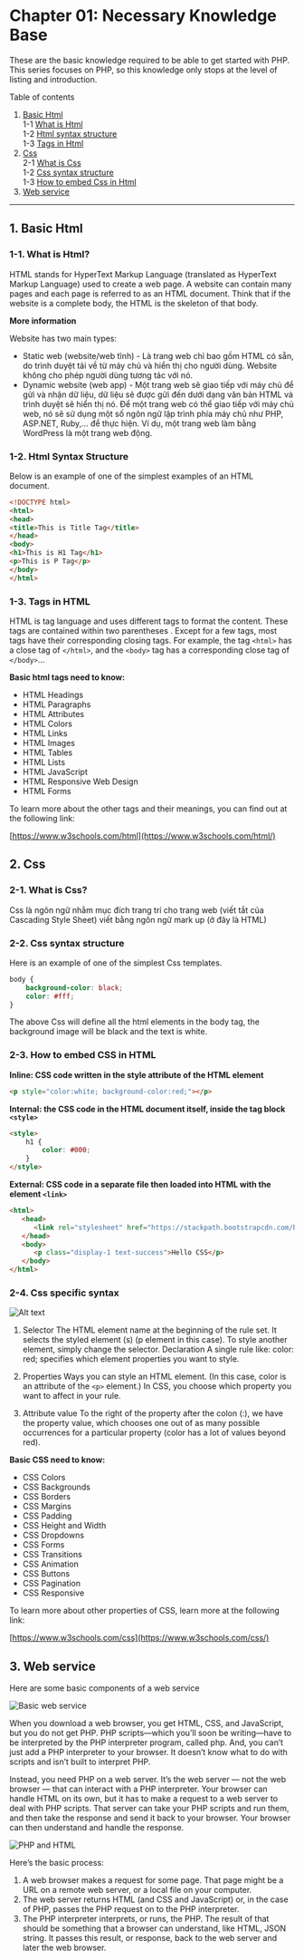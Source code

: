 # Chapter 01: Necessary Knowledge Base

These are the basic knowledge required to be able to get started with PHP.
This series focuses on PHP, so this knowledge only stops at the level of listing and introduction.

Table of contents

1. [Basic Html](#1-basic-html) <br>
1-1 [What is Html](#1-1-what-is-html)<br>
1-2 [Html syntax structure](#1-2-html-syntax-structure)<br>
1-3 [Tags in Html](#1-3-tags-in-html)<br>
2. [Css](#2-css)<br>
2-1 [What is Css](#2-1-what-is-css)<br>
1-2 [Css syntax structure](#2-2-css-syntax-structure)<br>
1-3 [How to embed Css in Html](#2-3-how-to-embed-css-in-html)<br>
3. [Web service](#3-web-service)

---

## 1. Basic Html
### 1-1. What is Html?
HTML stands for HyperText Markup Language (translated as HyperText Markup Language) used to create a web page.
A website can contain many pages and each page is referred to as an HTML document.
Think that if the website is a complete body, the HTML is the skeleton of that body.

**More information**

Website has two main types:
- Static web (website/web tĩnh) - Là trang web chỉ bao gồm HTML có sẵn, do trình duyệt tải về từ máy chủ và hiển thị cho người dùng. Website không cho phép người dùng tương tác với nó.
- Dynamic website (web app) - Một trang web sẽ giao tiếp với máy chủ để gửi và nhận dữ liệu, dữ liệu sẽ được gửi đến dưới dạng văn bản HTML và trình duyệt sẽ hiển thị nó.
Để một trang web có thể giao tiếp với máy chủ web, nó sẽ sử dụng một số ngôn ngữ lập trình phía máy chủ như PHP, ASP.NET, Ruby,… để thực hiện. Ví dụ, một trang web làm bằng WordPress là một trang web động.

### 1-2. Html Syntax Structure
Below is an example of one of the simplest examples of an HTML document.
```html
<!DOCTYPE html>
<html>
<head>
<title>This is Title Tag</title>
</head>
<body>
<h1>This is H1 Tag</h1>
<p>This is P Tag</p>
</body>
</html>
```
### 1-3. Tags in HTML

HTML is tag language and uses different tags to format the content. These tags are contained within two parentheses <tag name>.
Except for a few tags, most tags have their corresponding closing tags. For example, the tag `<html>` has a close tag of `</html>`, and the `<body>` tag has a corresponding close tag of `</body>`...

**Basic html tags need to know:**
- HTML Headings
- HTML Paragraphs
- HTML Attributes
- HTML Colors
- HTML Links
- HTML Images
- HTML Tables
- HTML Lists
- HTML JavaScript
- HTML Responsive Web Design
- HTML Forms

To learn more about the other tags and their meanings, you can find out at the following link:

[https://www.w3schools.com/html](https://www.w3schools.com/html/)

## 2. Css
### 2-1. What is Css?
Css là ngôn ngữ nhằm mục đích trang trí cho trang web (viết tắt của Cascading Style Sheet) viết bằng ngôn ngữ mark up (ở đây là HTML)
### 2-2. Css syntax structure
Here is an example of one of the simplest Css templates.
```css
body {
    background-color: black;
    color: #fff;
}
```

The above Css will define all the html elements in the body tag, the background image will be black and the text is white.

### 2-3. How to embed CSS in HTML

**Inline: CSS code written in the style attribute of the HTML element**
```html
<p style="color:white; background-color:red;"></p>
```
**Internal: the CSS code in the HTML document itself, inside the tag block `<style>`**
```html
<style>
    h1 {
        color: #000;
    }   
</style>
```
**External: CSS code in a separate file then loaded into HTML with the element `<link>`**
```html
<html>
   <head>
      <link rel="stylesheet" href="https://stackpath.bootstrapcdn.com/bootstrap/4.3.1/css/bootstrap.min.css" />
   </head>
   <body>
      <p class="display-1 text-success">Hello CSS</p>
   </body>
</html>

```
### 2-4. Css specific syntax

![Alt text](images/css-declaration-small.png?raw=true "Css")
1. Selector
The HTML element name at the beginning of the rule set. It selects the styled element (s) (p element in this case). To style another element, simply change the selector.
Declaration
A single rule like: color: red; specifies which element properties you want to style.

2. Properties
Ways you can style an HTML element.
(In this case, color is an attribute of the `<p>` element.) In CSS, you choose which property you want to affect in your rule.

3. Attribute value
To the right of the property after the colon (:), we have the property value, which chooses one out of as many possible occurrences for a particular property (color has a lot of values ​​beyond red).

**Basic CSS need to know:**
- CSS Colors
- CSS Backgrounds
- CSS Borders
- CSS Margins
- CSS Padding
- CSS Height and Width
- CSS Dropdowns
- CSS Forms
- CSS Transitions
- CSS Animation
- CSS Buttons
- CSS Pagination
- CSS Responsive

To learn more about other properties of CSS, learn more at the following link:

[https://www.w3schools.com/css](https://www.w3schools.com/css/)

## 3. Web service

Here are some basic components of a web service

![Basic web service](images/basic_web_service.png?raw=true "Css")

When you download a web browser, you get HTML, CSS, and JavaScript, but you do not get PHP. PHP scripts—which you’ll soon be writing—have to be interpreted by the PHP interpreter program, called php. And, you can’t just add a PHP interpreter to your browser. It doesn’t know what to do with scripts and isn’t built to interpret PHP.

Instead, you need PHP on a web server. It’s the web server — not the web browser — that can interact with a PHP interpreter. Your browser can handle HTML on its own, but it has to make a request to a web server to deal with PHP scripts. That server can take your PHP scripts and run them, and then take the response and send it back to your browser. Your browser can then understand and handle the response.

![PHP and HTML](images/php_html.png?raw=true "Css")

Here’s the basic process:
1. A web browser makes a request for some page. That page might be a URL on a remote web server, or a local file on your computer.
2. The web server returns HTML (and CSS and JavaScript) or, in the case of PHP, passes the PHP request on to the PHP interpreter.
3. The PHP interpreter interprets, or runs, the PHP. The result of that should be something that a browser can understand, like HTML, JSON string. It passes this result, or response, back to the web server and later the web browser.

